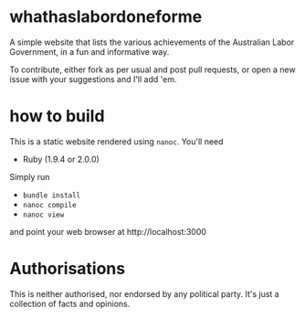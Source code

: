 whathaslabordoneforme
=====================

A simple website that lists the various achievements of the Australian Labor Government, in a fun and informative way.

To contribute, either fork as per usual and post pull requests, or open a new issue with your suggestions and I'll add 'em.

# how to build

This is a static website rendered using `nanoc`.  You'll need

* Ruby (1.9.4 or 2.0.0)

Simply run

* `bundle install`
* `nanoc compile`
* `nanoc view`

and point your web browser at http://localhost:3000

# Authorisations

This is neither authorised, nor endorsed by any political party. It's just a collection of facts and opinions.


